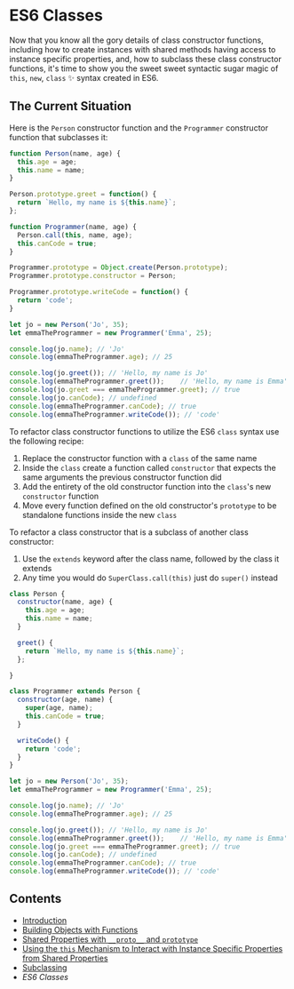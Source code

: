 # ES6 Classes

Now that you know all the gory details of class constructor functions, including how to create instances with shared methods having access to instance specific properties, and, how to subclass these class constructor functions, it's time to show you the sweet sweet syntactic sugar magic of `this`, `new`, `class` ✨ syntax created in ES6.

## The Current Situation

Here is the `Person` constructor function and the `Programmer` constructor function that subclasses it:

```javascript
function Person(name, age) {
  this.age = age;
  this.name = name;
}

Person.prototype.greet = function() {
  return `Hello, my name is ${this.name}`;
};

function Programmer(name, age) {
  Person.call(this, name, age);
  this.canCode = true;
}

Programmer.prototype = Object.create(Person.prototype);
Programmer.prototype.constructor = Person;

Programmer.prototype.writeCode = function() {
  return 'code';
}

let jo = new Person('Jo', 35);
let emmaTheProgrammer = new Programmer('Emma', 25);

console.log(jo.name); // 'Jo'
console.log(emmaTheProgrammer.age); // 25

console.log(jo.greet()); // 'Hello, my name is Jo'
console.log(emmaTheProgrammer.greet());    // 'Hello, my name is Emma'
console.log(jo.greet === emmaTheProgrammer.greet); // true
console.log(jo.canCode); // undefined
console.log(emmaTheProgrammer.canCode); // true
console.log(emmaTheProgrammer.writeCode()); // 'code'
```

To refactor class constructor functions to utilize the ES6 `class` syntax use the following recipe:

1) Replace the constructor function with a `class` of the same name
2) Inside the `class` create a function called `constructor` that expects the same arguments the previous constructor function did
3) Add the entirety of the old constructor function into the `class`'s new `constructor` function
4) Move every function defined on the old constructor's `prototype` to be standalone functions inside the new `class`

To refactor a class constructor that is a subclass of another class constructor:

1) Use the `extends` keyword after the class name, followed by the class it extends
2) Any time you would do `SuperClass.call(this)` just do `super()` instead


```javascript
class Person {
  constructor(name, age) {
    this.age = age;
    this.name = name;
  }

  greet() {
    return `Hello, my name is ${this.name}`;
  };

}

class Programmer extends Person {
  constructor(age, name) {
    super(age, name);
    this.canCode = true;
  }

  writeCode() {
    return 'code';
  }
}

let jo = new Person('Jo', 35);
let emmaTheProgrammer = new Programmer('Emma', 25);

console.log(jo.name); // 'Jo'
console.log(emmaTheProgrammer.age); // 25

console.log(jo.greet()); // 'Hello, my name is Jo'
console.log(emmaTheProgrammer.greet());    // 'Hello, my name is Emma'
console.log(jo.greet === emmaTheProgrammer.greet); // true
console.log(jo.canCode); // undefined
console.log(emmaTheProgrammer.canCode); // true
console.log(emmaTheProgrammer.writeCode()); // 'code'
```

## Contents

- [Introduction](../README.md)
- [Building Objects with Functions](building_objects_with_functions.md)
- [Shared Properties with `__proto__` and `prototype`](shared_properties.md)
- [Using the `this` Mechanism to Interact with Instance Specific Properties from Shared Properties](using_this.md)
- [Subclassing](subclassing.md)
- *ES6 Classes*
